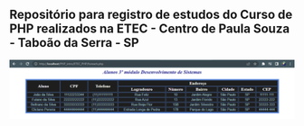 ## Repositório para registro de estudos do Curso de PHP realizados na ETEC - Centro de Paula Souza - Taboão da Serra - SP


![alt text](https://github.com/HeannaReis/PHP_intro/blob/master/ETEC_PHP/Aulas/foreach.png)